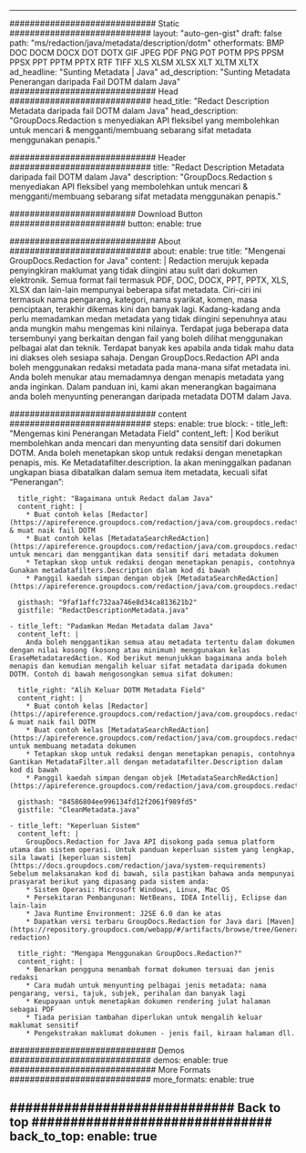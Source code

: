 
---
############################# Static ############################
layout: "auto-gen-gist" 
draft: false
path: "ms/redaction/java/metadata/description/dotm"
otherformats: BMP DOC DOCM DOCX DOT DOTX GIF JPEG PDF PNG POT POTM PPS PPSM PPSX PPT PPTM PPTX RTF TIFF XLS XLSM XLSX XLT XLTM XLTX  
ad_headline: "Sunting Metadata | Java"
ad_description: "Sunting Metadata Penerangan daripada Fail DOTM dalam Java"
############################# Head ############################
head_title: "Redact Description Metadata daripada fail DOTM dalam Java"
head_description: "GroupDocs.Redaction s menyediakan API fleksibel yang membolehkan untuk mencari & mengganti/membuang sebarang sifat metadata menggunakan penapis."

############################# Header ############################
title: "Redact Description Metadata daripada fail DOTM dalam Java"
description: "GroupDocs.Redaction s menyediakan API fleksibel yang membolehkan untuk mencari & mengganti/membuang sebarang sifat metadata menggunakan penapis."

######################### Download Button #######################
button:
    enable: true

############################# About ############################
about:
    enable: true
    title: "Mengenai GroupDocs.Redaction for Java"
    content: |
        Redaction merujuk kepada penyingkiran maklumat yang tidak diingini atau sulit dari dokumen elektronik. Semua format fail termasuk PDF, DOC, DOCX, PPT, PPTX, XLS, XLSX dan lain-lain mempunyai beberapa sifat metadata. Ciri-ciri ini termasuk nama pengarang, kategori, nama syarikat, komen, masa penciptaan, terakhir dikemas kini dan banyak lagi. Kadang-kadang anda perlu memadamkan medan metadata yang tidak diingini sepenuhnya atau anda mungkin mahu mengemas kini nilainya. Terdapat juga beberapa data tersembunyi yang berkaitan dengan fail yang boleh dilihat menggunakan pelbagai alat dan teknik. Terdapat banyak kes apabila anda tidak mahu data ini diakses oleh sesiapa sahaja. Dengan GroupDocs.Redaction API anda boleh menggunakan redaksi metadata pada mana-mana sifat metadata ini. Anda boleh menukar atau memadamnya dengan menapis metadata yang anda inginkan. Dalam panduan ini, kami akan menerangkan bagaimana anda boleh menyunting penerangan daripada metadata DOTM dalam Java.

############################# content ############################
steps:
    enable: true
    block:
    - title_left: "Mengemas kini Penerangan Metadata Field"
      content_left: |
        Kod berikut membolehkan anda mencari dan menyunting data sensitif dari dokumen DOTM. Anda boleh menetapkan skop untuk redaksi dengan menetapkan penapis, mis. Ke Metadatafilter.description. Ia akan meninggalkan padanan ungkapan biasa dibatalkan dalam semua item metadata, kecuali sifat “Penerangan”: 

      title_right: "Bagaimana untuk Redact dalam Java"
      content_right: |
        * Buat contoh kelas [Redactor](https://apireference.groupdocs.com/redaction/java/com.groupdocs.redaction/Redactor) & muat naik fail DOTM
        * Buat contoh kelas [MetadataSearchRedAction](https://apireference.groupdocs.com/redaction/java/com.groupdocs.redaction.redactions/MetadataSearchRedaction) untuk mencari dan menggantikan data sensitif dari metadata dokumen
        * Tetapkan skop untuk redaksi dengan menetapkan penapis, contohnya Gunakan metadatafilters.Description dalam kod di bawah
        * Panggil kaedah simpan dengan objek [MetadataSearchRedAction](https://apireference.groupdocs.com/redaction/java/com.groupdocs.redaction.redactions/MetadataSearchRedaction) 

      gisthash: "9faf1affc732aa746e8d34ca813621b2"
      gistfile: "RedactDescriptionMetadata.java"
      
    - title_left: "Padamkan Medan Metadata dalam Java"
      content_left: |
        Anda boleh menggantikan semua atau metadata tertentu dalam dokumen dengan nilai kosong (kosong atau minimum) menggunakan kelas EraseMetadataredAction. Kod berikut menunjukkan bagaimana anda boleh menapis dan kemudian mengalih keluar sifat metadata daripada dokumen DOTM. Contoh di bawah mengosongkan semua sifat dokumen: 
        
      title_right: "Alih Keluar DOTM Metadata Field"
      content_right: |
        * Buat contoh kelas [Redactor](https://apireference.groupdocs.com/redaction/java/com.groupdocs.redaction/Redactor) & muat naik fail DOTM
        * Buat contoh kelas [MetadataSearchRedAction](https://apireference.groupdocs.com/redaction/java/com.groupdocs.redaction.redactions/MetadataSearchRedaction) untuk membuang metadata dokumen
        * Tetapkan skop untuk redaksi dengan menetapkan penapis, contohnya Gantikan MetadataFilter.all dengan metadatafilter.Description dalam kod di bawah
        * Panggil kaedah simpan dengan objek [MetadataSearchRedAction](https://apireference.groupdocs.com/redaction/java/com.groupdocs.redaction.redactions/MetadataSearchRedaction) 
        
      gisthash: "84586804ee996134fd12f2061f989fd5"
      gistfile: "CleanMetadata.java"

    - title_left: "Keperluan Sistem"
      content_left: |
        GroupDocs.Redaction for Java API disokong pada semua platform utama dan sistem operasi. Untuk panduan keperluan sistem yang lengkap, sila lawati [keperluan sistem](https://docs.groupdocs.com/redaction/java/system-requirements) Sebelum melaksanakan kod di bawah, sila pastikan bahawa anda mempunyai prasyarat berikut yang dipasang pada sistem anda:
        * Sistem Operasi: Microsoft Windows, Linux, Mac OS
        * Persekitaran Pembangunan: NetBeans, IDEA Intellij, Eclipse dan lain-lain
        * Java Runtime Environment: J2SE 6.0 dan ke atas
        * Dapatkan versi terbaru GroupDocs.Redaction for Java dari [Maven](https://repository.groupdocs.com/webapp/#/artifacts/browse/tree/General/repo/com/groupdocs/groupdocs-redaction)
        
      title_right: "Mengapa Menggunakan GroupDocs.Redaction?"
      content_right: |
        * Benarkan pengguna menambah format dokumen tersuai dan jenis redaksi
        * Cara mudah untuk menyunting pelbagai jenis metadata: nama pengarang, versi, tajuk, subjek, perihalan dan banyak lagi
        * Keupayaan untuk menetapkan dokumen rendering julat halaman sebagai PDF
        * Tiada perisian tambahan diperlukan untuk mengalih keluar maklumat sensitif
        * Pengekstrakan maklumat dokumen - jenis fail, kiraan halaman dll.
        

############################# Demos ############################
demos:
    enable: true
############################# More Formats ############################
more_formats:
    enable: true

############################# Back to top ###############################
back_to_top:
    enable: true
---
